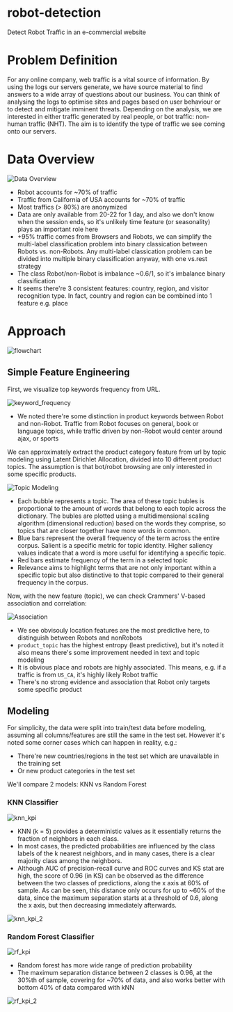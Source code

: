 # robot-detection
Detect Robot Traffic in an e-commercial website

# Problem Definition

For any online company, web traffic is a vital source of information. By using the logs our servers generate, we have source material to find answers to a wide array of questions about our business. You can think of analysing the logs to optimise sites and pages based on user behaviour or to detect and mitigate imminent threats.
Depending on the analysis, we are interested in either traffic generated by real people, or bot traffic: non-human traffic (NHT).
The aim is to identify the type of traffic we see coming onto our servers.

# Data Overview

![Data Overview](./img/data_overview.jpg)

* Robot accounts for ~70% of traffic
* Traffic from California of USA accounts for ~70% of traffic
* Most traffics (> 80%) are anonymized
* Data are only available from 20-22 for 1 day, and also we don't know when the session ends, so it's unlikely time feature (or seasonality) plays an important role here
*  +95% traffic comes from Browsers and Robots, we can simplify the multi-label classification problem into binary classication between Robots vs. non-Robots. Any multi-label classication problem can be divided into multiple binary classification anyway, with one vs.rest strategy
* The class Robot/non-Robot is imbalance ~0.6/1, so it's imbalance binary classification
* It seems there're 3 consistent features: country, region, and visitor recognition type. In fact, country and region can be combined into 1 feature e.g. place

# Approach

![flowchart](./img/flowchart.jpg)

## Simple Feature Engineering

First, we visualize top keywords frequency from URL.

![keyword_frequency](./img/keyword_frequency.png)

* We noted there're some distinction in product keywords between Robot and non-Robot. Traffic from Robot focuses on general, book or language topics, while traffic driven by non-Robot would center around ajax, or sports

We can approximately extract the product category feature from url by topic modeling using Latent Dirichlet Allocation, divided into 10 different product topics. The assumption is that bot/robot browsing are only interested in some specific products.

![Topic Modeling](./img/topic_modeling.png)


* Each bubble represents a topic. The area of these topic bubles is proportional to the amount of words that belong to each topic across the dictionary. The bubles are plotted using a multidimensional scaling algorithm (dimensional reduction) based on the words they comprise, so topics that are closer together have more words in common.
* Blue bars represent the overall frequency of the term across the entire corpus. Salient is a specific metric for topic identity. Higher saliency values indicate that a word is more useful for identifying a specific topic. 
* Red bars estimate frequency of the term in a selected topic
* Relevance aims to highlight terms that are not only important within a specific topic but also distinctive to that topic compared to their general frequency in the corpus.

Now, with the new feature (topic), we can check Crammers' V-based association and correlation:

![Association](./img/crammer_V_heatmap.png)

* We see obvisouly location features are the most predictive here, to distinguish between Robots and nonRobots
* `product_topic` has the highest entropy (least predictive), but it's noted it also means there's some improvement needed in text and topic modeling
* It is obvious place and robots are highly associated. This means, e.g. if a traffic is from `US_CA`, it's highly likely Robot traffic
* There's no strong evidence and association that Robot only targets some specific product

## Modeling
For simplicity, the data were split into train/test data before modeling, assuming all columns/features are still the same in the test set. However it's noted some corner cases which can happen in reality, e.g.:
* There're new countries/regions in the test set which are unavailable in the training set
* Or new product categories in the test set

We'll compare 2 models: KNN vs Random Forest

### KNN Classifier

![knn_kpi](./img/knn_metrics.png)

* KNN (k = 5) provides a deterministic values as it essentially returns the fraction of neighbors in each class.
* In most cases, the predicted probabilities are influenced by the class labels of the k nearest neighbors, and in many cases, there is a clear majority class among the neighbors.
* Although AUC of precision-recall curve and ROC curves and KS stat are high, the score of 0.96 (in KS) can be observed as the difference between the two classes of predictions, along the x axis at 60% of sample. As can be seen, this distance only occurs for up to ~60% of the data, since the maximum separation starts at a threshold of 0.6, along the x axis, but then decreasing immediately afterwards. 

![knn_kpi_2](./img/knn_metrics_extra.png)


### Random Forest Classifier

![rf_kpi](./img/rf_metrics.jpg)

* Random forest has more wide range of prediction probability
* The maximum separation distance between 2 classes is 0.96, at the 30%th of sample, covering for ~70% of data, and also works better with bottom 40% of data compared with kNN

![rf_kpi_2](./img/rf_metrics_2.jpg)
